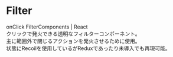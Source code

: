 # Filter
onClick FilterComponents | React  
クリックで発火できる透明なフィルターコンポーネント。  
主に範囲外で閉じるアクションを発火させるために使用。  
状態にRecoilを使用しているがReduxであったり未導入でも再現可能。
